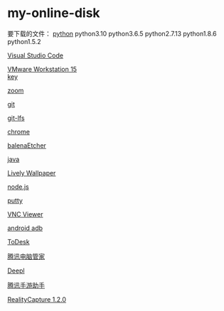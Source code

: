 # my-online-disk

要下载的文件：
[python](https://www.python.org/downloads/)
python3.10
python3.6.5
python2.7.13
python1.8.6
python1.5.2

[Visual Studio Code](https://code.visualstudio.com/download)

[VMware Workstation 15](https://www.vmware.com/)          
[key](https://gist.github.com/gopalindians/94c2c8617028cfe7a5788f760e036fd2)

[zoom](https://zoom.us/)

[git](https://git-scm.com/)

[git-lfs](https://git-lfs.github.com/)

[chrome](https://www.google.com/chrome/browser/desktop/)

[balenaEtcher](https://etcher.io/)

[java](https://www.oracle.com/technetwork/java/javase/downloads/index.html)

[Lively Wallpaper](https://www.livelywallpaper.com/)

[node.js](https://nodejs.org/en/)

[putty](https://www.chiark.greenend.org.uk/~sgtatham/putty/)

[VNC Viewer](https://www.realvnc.com/en/connect/download/)

[android adb](https://developer.android.com/studio/command-line/adb.html)

[ToDesk](https://www.todesk.com/)

[腾讯电脑管家](https://guanjia.qq.com/)

[Deepl](https://www.deepl.com/)

[腾讯手游助手](https://syzs.qq.com/)

[RealityCapture 1.2.0](https://www.realitycapture.com/)